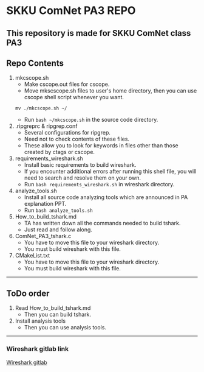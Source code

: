 # SKKU ComNet PA3 REPO

## This repository is made for SKKU ComNet class PA3

## Repo Contents

1. mkcscope.sh
    * Make cscope.out files for cscope.
    * Move mkscscope.sh files to user's home directory, then you can use cscope shell script whenever you want.
    ```
    mv ./mkcscope.sh ~/
    ```
    * Run `bash ~/mkcscope.sh` in the source code directory.
2. .ripgreprc & ripgrep.conf
    * Several configurations for ripgrep.
    * Need not to check contents of these files.
    * These allow you to look for keywords in files other than those created by ctags or cscope.
3. requirements\_wireshark.sh
    * Install basic requirements to build wireshark.
    * If you encounter additional errors after running this shell file, you will need to search and resolve them on your own.
    * Run `bash requirements_wireshark.sh` in wireshark directory.
4. analyze\_tools.sh
    * Install all source code analyzing tools which are announced in PA explanation PPT.
    * Run `bash analyze_tools.sh`
5. How\_to\_build\_tshark.md
    * TA has written down all the commands needed to build tshark.
    * Just read and follow along.
6. ComNet\_PA3\_tshark.c
    * You have to move this file to your wireshark directory.
    * You must build wireshark with this file.
7. CMakeList.txt
    * You have to move this file to your wireshark directory.
    * You must build wireshark with this file.
---
## ToDo order

1. Read How\_to\_build\_tshark.md
    * Then you can build tshark.
2. Install analysis tools
    * Then you can use analysis tools.

---
### Wireshark gitlab link


[Wireshark gitlab](https://gitlab.com/wireshark/wireshark.git)
